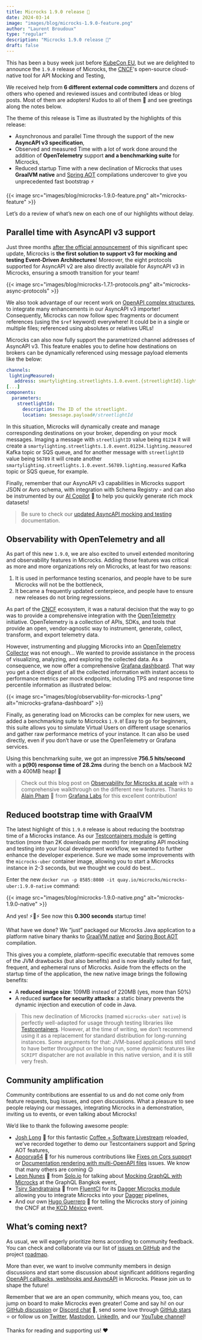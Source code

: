 ```yaml
---
title: Microcks 1.9.0 release 🚀
date: 2024-03-14
image: "images/blog/microcks-1.9.0-feature.png"
author: "Laurent Broudoux"
type: "regular"
description: "Microcks 1.9.0 release 🚀"
draft: false
---
```


This has been a busy week just before [KubeCon EU](https://www.linkedin.com/feed/update/urn:li:activity:7173641963068350464), but we are delighted to announce the `1.9.0` release of Microcks, the [CNCF](https://landscape.cncf.io/?selected=microcks)'s open-source cloud-native tool for API Mocking and Testing,

We received help from **6 different external code committers** and dozens of others who opened and reviewed issues and contributed ideas or blog posts. Most of them are adopters! Kudos to all of them 👏 and see greetings along the notes below.

The theme of this release is Time as illustrated by the highlights of this release:

* Asynchronous and parallel Time through the support of the new **AsyncAPI v3 specification**,
* Observed and measured Time with a lot of work done around the addition of **OpenTelemetry** support **and a benchmarking suite** for Microcks,
* Reduced startup Time with a new declination of Microcks that uses **GraalVM native** and [Spring AOT](https://docs.spring.io/spring-framework/reference/core/aot.html) compilations undercover to give you unprecedented fast bootstrap ⚡

{{< image src="images/blog/microcks-1.9.0-feature.png" alt="microcks-feature" >}}

Let’s do a review of what’s new on each one of our highlights without delay.


## Parallel time with AsyncAPI v3 support

Just three months [after the official announcement](https://www.asyncapi.com/blog/release-notes-3.0.0) of this significant spec update, Microcks is **the first solution to support v3 for mocking and testing Event-Driven Architectures**! Moreover, the eight protocols supported for AsyncAPI v2 are also directly available for AsyncAPI v3 in Microcks, ensuring a smooth transition for your team!

{{< image src="images/blog/microcks-1.7.1-protocols.png" alt="microcks-async-protocols" >}}

We also took advantage of our recent work on [OpenAPI complex structures](https://microcks.io/blog/microcks-1.8.1-release/#openapi-complex-structures), to integrate many enhancements in our AsyncAPI v3 importer! Consequently, Microcks can now follow spec fragments or document references (using the `$ref` keyword) everywhere! It could be in a single or multiple files; referenced using absolutes or relatives URLs!

Microcks can also now fully support the parametrized channel addresses of AsyncAPI v3. This feature enables you to define how destinations on brokers can be dynamically referenced using message payload elements like the below:

```yaml
channels:
 lightingMeasured:
   address: smartylighting.streetlights.1.0.event.{streetlightId}.lighting.measured
[...]
components:
  parameters:
    streetlightId:
      description: The ID of the streetlight.
      location: $message.payload#/streetlightId
```

In this situation, Microcks will dynamically create and manage corresponding destinations on your broker, depending on your mock messages. Imaging a message with `streetlightID` value being `01234` it will create a ``smartylighting.streetlights.1.0.event.01234.lighting.measured`` Kafka topic or SQS queue, and for another message with `streetlightID` value being `56789` it will create another ``smartylighting.streetlights.1.0.event.56789.lighting.measured`` Kafka topic or SQS queue, for example.

Finally, remember that our AsyncAPI v3 capabilities in Microcks support JSON or Avro schema, with integration with Schema Registry - and can also be instrumented by our [AI Copilot](https://microcks.io/blog/microcks-1.8.0-release/#introducing-ai-copilot) 🤖 to help you quickly generate rich mock datasets!

> Be sure to check our [updated AsyncAPI mocking and testing](https://microcks.io/documentation/references/artifacts/asyncapi-conventions/) documentation.


## Observability with OpenTelemetry and all

As part of this new `1.9.0`, we are also excited to unveil extended monitoring and observability features in Microcks. Adding those features was critical as more and more organizations rely on Microcks, at least for two reasons:

1. It is used in performance testing scenarios, and people have to be sure Microcks will not be the bottleneck,
2. It became a frequently updated centerpiece, and people have to ensure new releases do not bring regressions.

As part of the [CNCF](https://cncf.io) ecosystem, it was a natural decision that the way to go was to provide a comprehensive integration with the [OpenTelemetry](https://opentelemetry.io/) initiative. OpenTelemetry is a collection of APIs, SDKs, and tools that provide an open, vendor-agnostic way to instrument, generate, collect, transform, and export telemetry data.

However, instrumenting and plugging Microcks into an [OpenTelemetry Collector](https://opentelemetry.io/docs/collector/) was not enough… We wanted to provide assistance in the process of visualizing, analyzing, and exploring the collected data. As a consequence, we now offer a comprehensive [Grafana dashboard](https://grafana.com/grafana/). That way you get a direct digest of all the collected information with instant access to performance metrics per mock endpoints, including TPS and response time percentile information as illustrated below:

{{< image src="images/blog/observability-for-microcks-1.png" alt="microcks-grafana-dashboard" >}}

Finally, as generating load on Microcks can be complex for new users, we added a benchmarking suite to Microcks `1.9.0`! Easy to go for beginners, this suite allows you to simulate Virtual Users on different usage scenarios and gather raw performance metrics of your instance. It can also be used directly, even if you don’t have or use the OpenTelemetry or Grafana services.

Using this benchmarking suite, we got an impressive **756.5 hits/second** with a **p(90) response time of 28.2ms** during the bench on a Macbook M2 with a 400MB heap! 🚀

> Check out this blog post on [Observability for Microcks at scale](https://microcks.io/blog/observability-for-microcks-at-scale/) with a comprehensive walkthrough on the different new features. Thanks to [Alain Pham](https://www.linkedin.com/in/alainpham/) 🙏 from [Grafana Labs](https://grafana.com/) for this excellent contribution!


## Reduced bootstrap time with GraalVM

The latest highlight of this `1.9.0` release is about reducing the bootstrap time of a Microcks instance. As our [Testcontainers module](https://testcontainers.com/modules/microcks/) is getting traction (more than 2K downloads per month) for integrating API mocking and testing into your local development workflow, we wanted to further enhance the developer experience. Sure we made some improvements with the `microcks-uber` container image, allowing you to start a Microcks instance in 2-3 seconds, but we thought we could do best…

Enter the new `docker run -p 8585:8080 -it quay.io/microcks/microcks-uber:1.9.0-native` command: 

{{< image src="images/blog/microcks-1.9.0-native.png" alt="microcks-1.9.0-native" >}}

And yes! ⚡🚀⚡ See now this **0.300 seconds** startup time! 

What have we done? We “just” packaged our Microcks Java application to a platform native binary thanks to [GraalVM native](https://www.graalvm.org/latest/reference-manual/native-image/) and [Spring Boot AOT](https://docs.spring.io/spring-boot/docs/current/reference/html/native-image.html) compilation. 

This gives you a complete, platform-specific executable that removes some of the JVM drawbacks (but also benefits) and is now ideally suited for fast, frequent, and ephemeral runs of Microcks. Aside from the effects on the startup time of the application, the new native image brings the following benefits:

* A **reduced image size**: 109MB instead of 220MB (yes, more than 50%)
* A reduced **surface for security attacks**: a static binary prevents the dynamic injection and execution of code in Java.

> This new declination of Microcks (named `microcks-uber native`) is perfectly well-adapted for usage through testing libraries like [Testcontainers](https://testcontainers.com). However, at the time of writing, we don’t recommend using it as a replacement for standard distribution for long-running instances. Some arguments for that: JVM-based applications still tend to have better throughput on the long run, some dynamic features like `SCRIPT` dispatcher are not available in this native version, and it is still very fresh. 

## Community amplification

Community contributions are essential to us and do not come only from feature requests, bug issues, and open discussions. What a pleasure to see people relaying our messages, integrating Microcks in a demonstration, inviting us to events, or even talking about Microcks!

We’d like to thank the following awesome people:

* [Josh Long](https://twitter.com/starbuxman) 🙏 for this fantastic [Coffee + Software Livestream](https://www.youtube.com/watch?v=VsTj0hyYiAA&t=1s) reloaded, we’ve recorded together to demo our Testcontainers support and Spring AOT features,
* [Apoorva64](https://github.com/Apoorva64) 🙏 for his numerous contributions like [Fixes on Cors suppor](https://github.com/microcks/microcks/issues/1082)t or [Documentation rendering with multi-OpenAPI files](https://github.com/microcks/microcks/issues/1067) issues. We know that many others are coming 😉
* [Leon Nunes](https://www.linkedin.com/in/leon-nunes/) 🙏 from [Solo.io](Solo.io) for talking about [Mocking GraphQL with Microcks](https://www.youtube.com/watch?v=_Tfed1VJTHU) at the GraphQL Bangkok event,
* [Tsiry Sandratraina](https://www.linkedin.com/in/tsiry-sandratraina/) 🙏 from [FluentCI](https://fluentci.io/) for its [Dagger Microcks module](https://daggerverse.dev/mod/github.com/fluent-ci-templates/microcks-pipeline@49e9bd8005a27df55de8c42acc4a1841986a1518) allowing you to integrate Microcks into your [Dagger](https://dagger.io) pipelines,
* And our own [Hugo Guerrero](https://github.com/hguerrero) 🙏 for telling the Microcks story of joining the CNCF  at the[ KCD México](https://twitter.com/kcd_mexico) event.


## What’s coming next?

As usual, we will eagerly prioritize items according to community feedback. You can check and collaborate via our list of [issues on GitHub](https://github.com/microcks/microcks/issues) and the project [roadmap](https://github.com/orgs/microcks/projects/1).

More than ever, we want to involve community members in design discussions and start some discussion about significant additions regarding [OpenAPI callbacks, webhooks and AsyncAPI](https://github.com/orgs/microcks/discussions/1039) in Microcks. Please join us to shape the future!

Remember that we are an open community, which means you, too, can jump on board to make Microcks even greater! Come and say hi! on our [GitHub discussion](https://github.com/microcks/microcks/discussions) or [Discord chat](https://microcks.io/discord-invite/) 👻, send some love through [GitHub stars](https://github.com/microcks/microcks) ⭐️ or follow us on [Twitter](https://twitter.com/microcksio), [Mastodon](https://hachyderm.io/@microcksio@mastodon.social), [LinkedIn](https://www.linkedin.com/company/microcks/), and our [YouTube channel](https://www.youtube.com/c/Microcks)!

Thanks for reading and supporting us! ❤️
